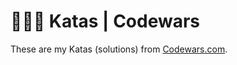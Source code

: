 # 👨🏻‍💻 Katas | Codewars

These are my Katas (solutions) from [Codewars.com](https://www.codewars.com).